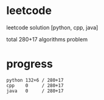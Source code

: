 # leetcode
leetcode solution [python, cpp, java]

total 280+17 algorithms problem
# progress	
	python 132+6 / 280+17
	cpp    0     / 280+17
	java   0     / 280+17
